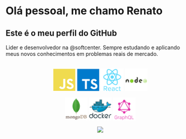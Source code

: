 <div><br>
  <h1> Olá pessoal, me chamo Renato </h1>
  <h2> Este é o meu perfil do GitHub </h2>
  
  <p>Lider e desenvolvedor na @softcenter. Sempre estudando e aplicando meus novos conhecimentos em problemas reais de mercado.</p>
</div>

<div style="display: inline_block;" align="center"><br>
    <img align="center" alt="Renato-JavaScript" height="60" width="60" src="https://raw.githubusercontent.com/devicons/devicon/master/icons/javascript/javascript-plain.svg">
    <img align="center" alt="Renato-TypeScript" height="60" width="60" src="https://github.com/devicons/devicon/blob/master/icons/typescript/typescript-original.svg">
    <img align="center" alt="Renato-React" height="60" width="60" src="https://github.com/devicons/devicon/blob/master/icons/react/react-original-wordmark.svg">
    <img align="center" alt="Renato-NodeJS" height="60" width="60" src="https://github.com/devicons/devicon/blob/master/icons/nodejs/nodejs-original-wordmark.svg">
</div>

<div style="display: inline_block" align="center"><br>
    <img align="center" alt="Renato-MongoBD" height="60" width="60" src="https://github.com/devicons/devicon/blob/master/icons/mongodb/mongodb-original-wordmark.svg">
    <img align="center" alt="Renato-Docker" height="60" width="60" src="https://github.com/devicons/devicon/blob/master/icons/docker/docker-original-wordmark.svg">
    <img align="center" alt="Renato-GraphQL" height="60" width="60" src="https://github.com/devicons/devicon/blob/master/icons/graphql/graphql-plain-wordmark.svg">
</div>

<div style="display: inline_block" align="center"><br>
  <a href="https://www.linkedin.com/in/renato-alves-de-souza-33422772/" align="center" target="_blank"><img src="https://img.shields.io/badge/-LinkedIn-%230077B5?style=for-the-badge&logo=linkedin&logoColor=white" target="_blank"></a>
<br><br><br>
</div>
